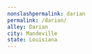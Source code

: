 ```yaml
---
﻿nonslashpermalink: darian
permalink: /darian/
alley: Darian
city: Mandeville
state: Louisiana
---
```

